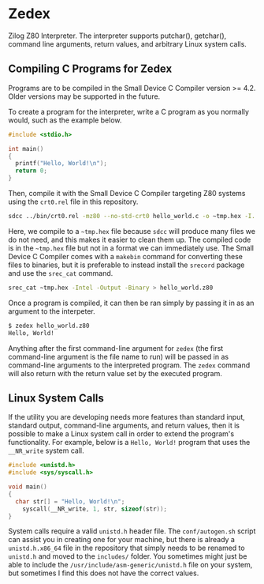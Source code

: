 # Zedex
Zilog Z80 Interpreter. The interpreter supports putchar(), getchar(), command line arguments, return values, and arbitrary Linux system calls.

## Compiling C Programs for Zedex

Programs are to be compiled in the Small Device C Compiler version >= 4.2. Older versions may be supported in the future.

To create a program for the interpreter, write a C program as you normally would, such as the example below.

```C
#include <stdio.h>

int main()
{
  printf("Hello, World!\n");
  return 0;
}
```

Then, compile it with the Small Device C Compiler targeting Z80 systems using the `crt0.rel` file in this repository.

```sh
sdcc ../bin/crt0.rel -mz80 --no-std-crt0 hello_world.c -o ~tmp.hex -I../include
````

Here, we compile to a `~tmp.hex` file because `sdcc` will produce many files we do not need, and this makes it easier to clean them up. The compiled code is in the `~tmp.hex` file but not in a format we can immediately use. The Small Device C Compiler comes with a `makebin` command for converting these files to binaries, but it is preferable to instead install the `srecord` package and use the `srec_cat` command.

```sh
srec_cat ~tmp.hex -Intel -Output -Binary > hello_world.z80
```

Once a program is compiled, it can then be ran simply by passing it in as an argument to the interpeter.

```sh
$ zedex hello_world.z80
Hello, World!
```

Anything after the first command-line argument for `zedex` (the first command-line argument is the file name to run) will be passed in as command-line arguments to the interpreted program. The `zedex` command will also return with the return value set by the executed program.


## Linux System Calls

If the utility you are developing needs more features than standard input, standard output, command-line arguments, and return values, then it is possible to make a Linux system call in order to extend the program's functionality. For example, below is a `Hello, World!` program that uses the `__NR_write` system call.

```C
#include <unistd.h>
#include <sys/syscall.h>

void main()
{
  char str[] = "Hello, World!\n";
	syscall(__NR_write, 1, str, sizeof(str));
}
```

System calls require a valid `unistd.h` header file. The `conf/autogen.sh` script can assist you in creating one for your machine, but there is already a `unistd.h.x86_64` file in the repository that simply needs to be renamed to `unistd.h` and moved to the `includes/` folder. You sometimes might just be able to include the `/usr/include/asm-generic/unistd.h` file on your system, but sometimes I find this does not have the correct values. 

